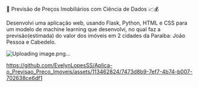 🏡 Previsão de Preços Imobiliários com Ciência de Dados 📈💰  

Desenvolvi uma aplicação web, usando Flask, Python, HTML e CSS para um modelo de machine learning que desenvolvi, no qual faz a previsão(estimada) do valor dos imóveis em 2 cidades da Paraíba: João Pessoa e Cabedelo.

![Uploading image.png…]()


https://github.com/EvelynLopesSS/Aplica-o_Previsao_Preco_Imoveis/assets/113462824/7473d8b9-7ef7-4b74-b007-702638ce6df1


